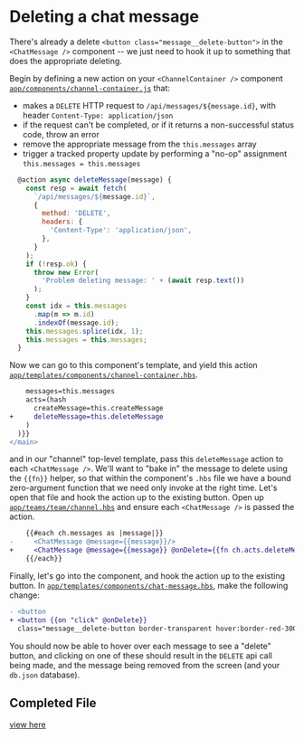 # Deleting a chat message

There's already a delete `<button class="message__delete-button">` in the `<ChatMessage />` component -- we just need to hook it up to something that does the appropriate deleting.

Begin by defining a new action on your `<ChannelContainer />` component [`app/components/channel-container.js`](../app/components/channel-container.js) that:

- makes a `DELETE` HTTP request to `/api/messages/${message.id}`, with header `Content-Type: application/json`
- if the request can't be completed, or if it returns a non-successful status code, throw an error
- remove the appropriate message from the `this.messages` array
- trigger a tracked property update by performing a "no-op" assignment `this.messages = this.messages`

```js
  @action async deleteMessage(message) {
    const resp = await fetch(
      `/api/messages/${message.id}`,
      {
        method: 'DELETE',
        headers: {
          'Content-Type': 'application/json',
        },
      }
    );
    if (!resp.ok) {
      throw new Error(
        'Problem deleting message: ' + (await resp.text())
      );
    }
    const idx = this.messages
      .map(m => m.id)
      .indexOf(message.id);
    this.messages.splice(idx, 1);
    this.messages = this.messages;
  }

```

Now we can go to this component's template, and yield this action [`app/templates/components/channel-container.hbs`](../app/templates/components/channel-container.hbs).

```diff
    messages=this.messages
    acts=(hash
      createMessage=this.createMessage
+     deleteMessage=this.deleteMessage
    )
  )}}
</main>

```

and in our "channel" top-level template, pass this `deleteMessage` action to each `<ChatMessage />`. We'll want to "bake in" the message to delete using the `{{fn}}` helper, so that within the component's `.hbs` file we have a bound zero-argument function that we need only invoke at the right time. Let's open that file and hook the action up to the existing button. Open up [`app/teams/team/channel.hbs`](../app/teams/team/channel.hbs) and ensure each `<ChatMessage />` is passed the action.

```diff
    {{#each ch.messages as |message|}}
-     <ChatMessage @message={{message}}/>
+     <ChatMessage @message={{message}} @onDelete={{fn ch.acts.deleteMessage message}}/>
    {{/each}}
```

Finally, let's go into the component, and hook the action up to the existing button. In [`app/templates/components/chat-message.hbs`](../app/templates/components/chat-message.hbs), make the following change:

```diff
- <button
+ <button {{on "click" @onDelete}}
  class="message__delete-button border-transparent hover:border-red-300 show-on-hover hover:bg-red-100 border-1 rounded mb-1 pl-3 pr-2 py-1"
```

You should now be able to hover over each message to see a "delete" button, and clicking on one of these should result in the `DELETE` api call being made, and the message being removed from the screen (and your `db.json` database).

## Completed File

[view here](https://github.com/mike-north/ember-octane-workshop/commit/20c4578f07ae35ac64b867dc0ad0ec00d53bf8a7)
